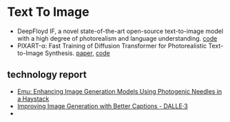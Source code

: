 # Text To Image

- DeepFloyd IF, a novel state-of-the-art open-source text-to-image model with a high degree of photorealism and language understanding. [code](https://github.com/deep-floyd/IF)
- PIXART-α: Fast Training of Diffusion Transformer for Photorealistic Text-to-Image Synthesis. [paper](https://arxiv.org/pdf/2310.00426.pdf), [code](https://github.com/PixArt-alpha/PixArt-alpha)

## technology report

- [Emu: Enhancing Image Generation Models Using Photogenic Needles in a Haystack](https://arxiv.org/abs/2309.15807)
- [Improving Image Generation with Better Captions - DALLE·3](https://cdn.openai.com/papers/dall-e-3.pdf)
- 

